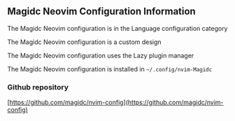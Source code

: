 ## Magidc Neovim Configuration Information

The Magidc Neovim configuration is in the Language configuration category

The Magidc Neovim configuration is a custom design

The Magidc Neovim configuration uses the Lazy plugin manager

The Magidc Neovim configuration is installed in `~/.config/nvim-Magidc`

### Github repository

[https://github.com/magidc/nvim-config](https://github.com/magidc/nvim-config)

